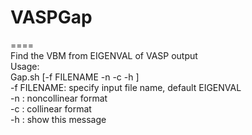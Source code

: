 # VASPGap
====  
Find the VBM from EIGENVAL of VASP output  
Usage:  
Gap.sh [-f FILENAME -n -c -h ]  
    -f FILENAME: specify input file name, default EIGENVAL  
    -n : noncollinear format  
    -c : collinear format  
    -h : show this message  
